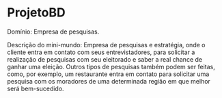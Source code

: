 # ProjetoBD
Domínio: Empresa de pesquisas.

Descrição do mini-mundo: Empresa de pesquisas e estratégia, onde o cliente entra em contato com seus entrevistadores, para solicitar a realização de pesquisas com seu eleitorado e saber a real chance de ganhar uma eleição. Outros tipos de pesquisas também podem ser feitas, como, por exemplo, um restaurante entra em contato para solicitar uma pesquisa com os moradores de uma determinada região em que melhor será bem-sucedido.

